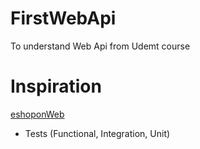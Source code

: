 # FirstWebApi
To understand Web Api from Udemt course 

# Inspiration
[eshoponWeb](https://github.com/dotnet-architecture/eShopOnWeb)
* Tests (Functional, Integration, Unit)


